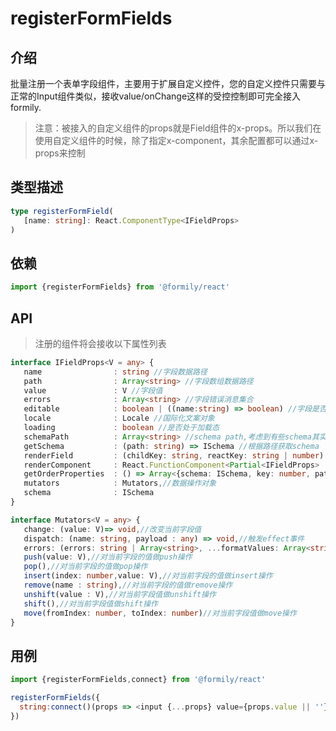 # registerFormFields

## 介绍

批量注册一个表单字段组件，主要用于扩展自定义控件，您的自定义控件只需要与正常的Input组件类似，接收value/onChange这样的受控控制即可完全接入formily.

> 注意：被接入的自定义组件的props就是Field组件的x-props。所以我们在使用自定义组件的时候，除了指定x-component，其余配置都可以通过x-props来控制


## 类型描述

```typescript
type registerFormField(
   [name: string]: React.ComponentType<IFieldProps> 
)
```

## 依赖

```javascript
import {registerFormFields} from '@formily/react'
```

## API

> 注册的组件将会接收以下属性列表

```typescript
interface IFieldProps<V = any> {
   name                : string //字段数据路径
   path                : Array<string> //字段数组数据路径
   value               : V //字段值
   errors              : Array<string> //字段错误消息集合
   editable            : boolean | ((name:string) => boolean) //字段是否可编辑
   locale              : Locale //国际化文案对象
   loading             : boolean //是否处于加载态
   schemaPath          : Array<string> //schema path,考虑到有些schema其实是不占数据路径的，所以这个路径是真实路径
   getSchema           : (path: string) => ISchema //根据路径获取schema
   renderField         : (childKey: string, reactKey: string | number) => JSX.Element | string | null //根据childKey渲染当前字段的子字段
   renderComponent     : React.FunctionComponent<Partial<IFieldProps> | undefined>,//渲染当前字段的组件，对于x-render来说，可以借助它快速实现渲染包装功能
   getOrderProperties  : () => Array<{schema: ISchema, key: number, path: string, name: string }>,//根据properties里字段的x-index值求出排序后的properties
   mutators            : Mutators,//数据操作对象
   schema              : ISchema
}

interface Mutators<V = any> {
   change: (value: V)=> void,//改变当前字段值
   dispatch: (name: string, payload : any) => void,//触发effect事件
   errors: (errors: string | Array<string>, ...formatValues: Array<string | number>) => void,//设置当前字段的错误消息
   push(value: V),//对当前字段的值做push操作
   pop(),//对当前字段的值做pop操作
   insert(index: number,value: V),//对当前字段的值做insert操作
   remove(name : string),//对当前字段的值做remove操作
   unshift(value : V),//对当前字段值做unshift操作
   shift(),//对当前字段值做shift操作
   move(fromIndex: number, toIndex: number)//对当前字段值做move操作
}
```

## 用例

```javascript
import {registerFormFields,connect} from '@formily/react'

registerFormFields({
  string:connect()(props => <input {...props} value={props.value || ''} />)
})
```
